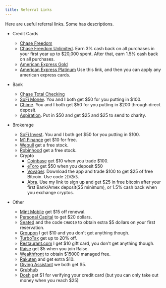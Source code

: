```yaml
---
title: Referral Links
---
```


Here are useful referral links. Some has descriptions.

- Credit Cards
  - [Chase Freedom](https://www.referyourchasecard.com/2a/XDCUJDEKPJ)
  - [Chase Freedom Unlimited](https://www.referyourchasecard.com/18/KRE9M4JY2C). Earn 3% cash back on all purchases in your first year up to $20,000 spent. After that, earn 1.5% cash back on all purchases.
  - [American Express Gold](http://refer.amex.us/CHAOXYETv?XLINK=MYCP)
  - [American Express Platinum](http://refer.amex.us/CHAOXPqSn?XLINK=MYCP) Use this link, and then you can apply any american express cards.

- Bank
  - [Chase Total Checking](https://accounts.chase.com/raf/share/2297938276)
  - [SoFi Money](https://www.sofi.com/share/money/2627476/). You and I both get $50 for you putting in $100. 
  - [Chime](https://chime.com/r/chaoxu1). You and I both get $50 for you putting in \$200 through direct deposit. 
  - [Aspiration](https://my.aspiration.com/app/token/referral/IYYBW4JEPAUR7U3B). Put in \$50 and get \$25 and \$25 to send to charity.
- Brokerage
  - [SoFi Invest](https://www.sofi.com/share/invest/2627476). You and I both get $50 for you putting in $100. 
  - [M1 Finance](https://mbsy.co/zBs8G) get \$10 for free.
  - [Webull](https://act.webull.com/promotion/invitation/share.html?inviteCode=aLAjUEefqsHf) get a free stock.
  - [Robinhood](https://invite.robinhood.com/chaox29) get a free stock.
  - Crypto
    - [Coinbase](https://www.coinbase.com/join/xu_2ga) get \$10 when you trade \$100.
    - [eToro](https://etoro.tw/36290vI) get \$50 when you deposit $50
    - [Voyager](https://go.onelink.me/4gTR/referral?af_sub5=2IVZK6). Download the app and trade $100 to get $25 of free Bitcoin. Use code `2IVZK6`.
    - [Abra](https://invite.abra.com/UNrByPvi70). Use my link to sign up and get $25 in free bitcoin after your first Bank/Amex deposit(\$5 minimum), or 1.5% cash back when you exchange cryptos.

- Other
  - [Mint Mobile](http://fbuy.me/nVuJX) get \$15 off renewal.
  - [Personal Capital](https://share.personalcapital.com/x/62x35X) to get \$20 dollars. 
  - [Seated](https://seated.app.link/j3FZwlVB1Y) and the code `CHAO19` to obtain extra \$5 dollars on your first reservation.
  - [Groupon](https://www.groupon.com/visitor_referral/h/7a8e66c7-d3fa-467d-88c0-cb2fa0aa6384) I get \$10 and you don't get anything though.
  - [TurboTax](http://fbuy.me/nwyLa) get up to 20% off.
  - [Restaurant.com](https://www.restaurant.com/referfriends/ReferredBy?refextid=f43f5fa8&prti=5157&ext=em_raf) I get \$10 gift card, you don't get anything though.
  - [Raise](https://www.raise.com/raise-rewards/8179) get \$5 when you join Raise.
  - [Wealthfront](https://wlth.fr/2hp96Gw) to obtain \$15000 managed free.
  - [Rakuten](https://www.rakuten.com/r/MGCCLX?eeid=28187) and get extra \$10.
  - [Giving Assistant](https://givingassistant.org/?rid=m0xQN7mkws) we both get \$5.
  - [Grubhub](https://www.grubhub.com/referral/0be831e6-487f-11e4-9697-9cb654858910)
  - [Dosh](https://link.dosh.cash/CHAOX1) get \$1 for verifying your credit card (but you can only take out money when you reach \$25)


